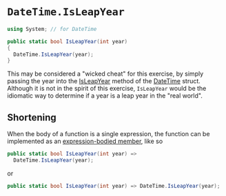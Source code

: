 # `DateTime.IsLeapYear`

```csharp
using System; // for DateTime

public static bool IsLeapYear(int year)
{
  DateTime.IsLeapYear(year);
}
```

This may be considered a "wicked cheat" for this exercise, by simply passing the year into the [IsLeapYear][is-leap-year] method of the [DateTime][datetime] struct.
Although it is not in the spirit of this exercise, `IsLeapYear` would be the idiomatic way to determine if a year is a leap year in the "real world".

## Shortening

When the body of a function is a single expression, the function can be implemented as an [expression-bodied member][expression-bodied-member], like so

```csharp
public static bool IsLeapYear(int year) =>
  DateTime.IsLeapYear(year);
```

or

```csharp
public static bool IsLeapYear(int year) => DateTime.IsLeapYear(year);
```

[is-leap-year]: https://learn.microsoft.com/en-us/dotnet/api/system.datetime.isleapyear?view=net-7.0
[datetime]: https://learn.microsoft.com/en-us/dotnet/api/system.datetime?view=net-7.0
[expression-bodied-member]: https://learn.microsoft.com/en-us/dotnet/csharp/programming-guide/statements-expressions-operators/expression-bodied-members
